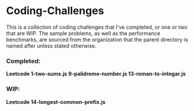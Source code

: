 # Coding-Challenges

This is a collection of coding challenges that I've completed, or one or two that are WIP. The sample problems, as well as the performance benchmarks, are sourced from the organization that the parent directory is named after unless stated otherwise.


### Completed:
<strong> Leetcode <strong>
1-two-sums.js
9-palidrome-number.js
13-roman-to-integar.js


### WIP:
<strong> Leetcode <strong>
14-longest-common-prefix.js